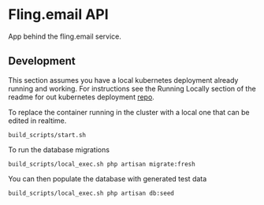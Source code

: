 # Fling.email API

App behind the fling.email service.

## Development

This section assumes you have a local kubernetes deployment already running and
working. For instructions see the Running Locally section of the readme for out
kubernetes deployment [repo](https://github.com/fling-email/deploy-kubernetes#flingemail-kubernetes-deployment).

To replace the container running in the cluster with a local one that can be
edited in realtime.

```
build_scripts/start.sh
```

To run the database migrations

```
build_scripts/local_exec.sh php artisan migrate:fresh
```

You can then populate the database with generated test data

```
build_scripts/local_exec.sh php artisan db:seed
```
